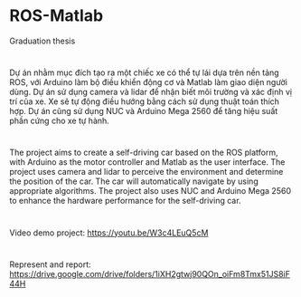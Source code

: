 # ROS-Matlab
Graduation thesis
#
Dự án nhằm mục đích tạo ra một chiếc xe có thể tự lái dựa trên nền tảng ROS, với Arduino làm bộ điều khiển động cơ và Matlab làm giao diện người dùng. Dự án sử dụng camera và lidar để nhận biết môi trường và xác định vị trí của xe. Xe sẽ tự động điều hướng bằng cách sử dụng thuật toán thích hợp. Dự án cũng sử dụng NUC và Arduino Mega 2560 để tăng hiệu suất phần cứng cho xe tự hành.
#
The project aims to create a self-driving car based on the ROS platform, with Arduino as the motor controller and Matlab as the user interface. The project uses camera and lidar to perceive the environment and determine the position of the car. The car will automatically navigate by using appropriate algorithms. The project also uses NUC and Arduino Mega 2560 to enhance the hardware performance for the self-driving car.
#
Video demo project: https://youtu.be/W3c4LEuQ5cM
#
Represent and report: https://drive.google.com/drive/folders/1iXH2gtwj90QOn_oiFm8Tmx51JS8iF44H
